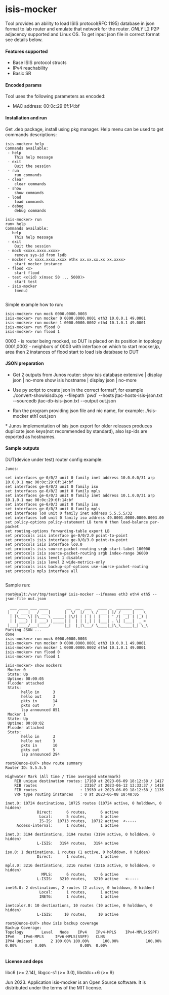 # isis-mocker

Tool provides an ability to load ISIS protocol(RFC 1195) database in json format to lab router and emulate that network for the router.
_ONLY_ L2 P2P adjacency supported and Linux OS. To get input json file in correct format see details below.

#### Features supported
* Base ISIS protocol structs
* IPv4 reachability
* Basic SR


#### Encoded params
Tool uses the following parameters as encoded:
* MAC address: 00:0c:29:6f:14:bf

#### Installation and run
Get .deb package, install using pkg manager.
Help menu can be used to get commands descriptions:
```
isis-mocker> help
Commands available:
 - help
	This help message
 - exit
	Quit the session
 - run
	run commands
 - clear
	clear commands
 - show
	show commands
 - load
	load commands
 - debug
	debug commands

isis-mocker> run
run> help
Commands available:
 - help
	This help message
 - exit
	Quit the session
 - mock <xxxx.xxxx.xxxx>
	remove sys-id from lsdb
 - mocker <x xxxx.xxxx.xxxx ethx xx.xx.xx.xx xx.xxxx>
	start mocker instance
 - flood <x>
	start flood
 - test <x(id) x(msec 50 ... 5000)>
	start test
 - isis-mocker
	(menu)


```

Simple example how to run:

```
isis-mocker> run mock 0000.0000.0003       
isis-mocker> run mocker 0 0000.0000.0001 eth3 10.0.0.1 49.0001
isis-mocker> run mocker 1 0000.0000.0002 eth4 10.1.0.1 49.0001
isis-mocker> run flood 0
isis-mocker> run flood 1
```

0003 - is router being mocked, so DUT is placed on its position in topology
0001,0002 - neighbors of 0003 with interface on which to start mocker,ip, area
then 2 instances of flood start to load isis database to DUT 




#### JSON preparation
* Get 2 outputs from Junos router:
    show isis database extensive | display json | no-more
    show isis hostname | display json | no-more

*  Use py script to create json in the correct format*, for example
   ./convert-showisisdb.py --filepath \`pwd\` --hosts jtac-hosts-isis-json.txt --sourcedb jtac-db-isis-json.txt --output out.json

*  Run the program providing json file and nic name, for example:
   ./isis-mocker eth1 out.json

\* Junos implementation of isis json export for older releases produces duplicate json keys(not recommended by standard), also lsp-ids are exported as hostnames.


#### Sample outputs
DUT(device under test) router config example:
```
Junos:

set interfaces ge-0/0/2 unit 0 family inet address 10.0.0.0/31 arp 10.0.0.1 mac 00:0c:29:6f:14:bf
set interfaces ge-0/0/2 unit 0 family iso
set interfaces ge-0/0/2 unit 0 family mpls
set interfaces ge-0/0/3 unit 0 family inet address 10.1.0.0/31 arp 10.1.0.1 mac 00:0c:29:6f:14:bf
set interfaces ge-0/0/3 unit 0 family iso
set interfaces ge-0/0/3 unit 0 family mpls
set interfaces lo0 unit 0 family inet address 5.5.5.5/32
set interfaces lo0 unit 0 family iso address 49.0001.0000.0000.0003.00
set policy-options policy-statement LB term 0 then load-balance per-packet
set routing-options forwarding-table export LB
set protocols isis interface ge-0/0/2.0 point-to-point
set protocols isis interface ge-0/0/3.0 point-to-point
set protocols isis interface lo0.0
set protocols isis source-packet-routing srgb start-label 100000
set protocols isis source-packet-routing srgb index-range 36000
set protocols isis level 1 disable
set protocols isis level 2 wide-metrics-only
set protocols isis backup-spf-options use-source-packet-routing
set protocols mpls interface all


```

Sample run:
```
root@salt:/var/tmp/testing# isis-mocker --ifnames eth3 eth4 eth5 --json-file out.json

  ___ ____ ___ ____        __  __  ___   ____ _  _______ ____
 |_ _/ ___|_ _/ ___|      |  \/  |/ _ \ / ___| |/ / ____|  _ \
  | |\___ \| |\___ \ _____| |\/| | | | | |   | ' /|  _| | |_) |
  | | ___) | | ___) |_____| |  | | |_| | |___| . \| |___|  _ <
 |___|____/___|____/      |_|  |_|\___/ \____|_|\_\_____|_| \_\
Parsing JSON ...
done
isis-mocker> run mock 0000.0000.0003
isis-mocker> run mocker 0 0000.0000.0001 eth3 10.0.0.1 49.0001
isis-mocker> run mocker 1 0000.0000.0002 eth4 10.1.0.1 49.0001
isis-mocker> run flood 0
isis-mocker> run flood 1

isis-mocker> show mockers
 Mocker 0
 State: Up
 Uptime: 00:00:05
 Flooder attached
 Stats:
       hello in      3
       hello out     3
       pkts in       14
       pkts out      7
       lsp announced 851
 Mocker 1
 State: Up
 Uptime: 00:00:02
 Flooder attached
 Stats:
       hello in      3
       hello out     3
       pkts in       10
       pkts out      5
       lsp announced 294

root@Junos-DUT> show route summary
Router ID: 5.5.5.5

Highwater Mark (All time / Time averaged watermark)
    RIB unique destination routes: 17169 at 2023-06-09 18:12:58 / 1417
    RIB routes                   : 23167 at 2023-06-12 13:33:37 / 1418
    FIB routes                   : 13939 at 2023-06-09 18:12:58 / 1135
    VRF type routing instances   : 0 at 2023-06-08 18:48:05

inet.0: 10724 destinations, 10725 routes (10724 active, 0 holddown, 0 hidden)
              Direct:      6 routes,      6 active
               Local:      5 routes,      5 active
               IS-IS:  10713 routes,  10712 active  <-----
     Access-internal:      1 routes,      1 active

inet.3: 3194 destinations, 3194 routes (3194 active, 0 holddown, 0 hidden)
              L-ISIS:   3194 routes,   3194 active

iso.0: 1 destinations, 1 routes (1 active, 0 holddown, 0 hidden)
              Direct:      1 routes,      1 active

mpls.0: 3216 destinations, 3216 routes (3216 active, 0 holddown, 0 hidden)
                MPLS:      6 routes,      6 active
              L-ISIS:   3210 routes,   3210 active   <-----

inet6.0: 2 destinations, 2 routes (2 active, 0 holddown, 0 hidden)
               Local:      1 routes,      1 active
               INET6:      1 routes,      1 active

inetcolor.0: 10 destinations, 10 routes (10 active, 0 holddown, 0 hidden)
              L-ISIS:     10 routes,     10 active

root@Junos-DUT> show isis backup coverage
Backup Coverage:
Topology        Level   Node    IPv4    IPv4-MPLS    IPv4-MPLS(SSPF)   IPv6    IPv6-MPLS     IPv6-MPLS(SSPF)   CLNS
IPV4 Unicast        2 100.00% 100.00%      100.00%            100.00%  0.00%        0.00%               0.00%  0.00%


```


#### License and deps

libc6 (>= 2.14), libgcc-s1 (>= 3.0), libstdc++6 (>= 9)

Jun 2023. Application isis-mocker is an Open Source software. 
It is distributed under the terms of the MIT license.
